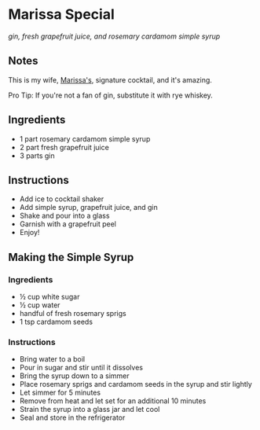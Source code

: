 # Marissa Special

_gin, fresh grapefruit juice, and rosemary cardamom simple syrup_

## Notes

This is my wife, [Marissa's](https://www.instagram.com/marissamsmith/), signature cocktail, and it's amazing.

Pro Tip: If you're not a fan of gin, substitute it with rye whiskey.

## Ingredients

* 1 part rosemary cardamom simple syrup
* 2 part fresh grapefruit juice
* 3 parts gin

## Instructions

* Add ice to cocktail shaker
* Add simple syrup, grapefruit juice, and gin
* Shake and pour into a glass
* Garnish with a grapefruit peel
* Enjoy!

## Making the Simple Syrup

### Ingredients

* ½ cup white sugar
* ½ cup water
* handful of fresh rosemary sprigs
* 1 tsp cardamom seeds

### Instructions

* Bring water to a boil
* Pour in sugar and stir until it dissolves
* Bring the syrup down to a simmer
* Place rosemary sprigs and cardamom seeds in the syrup and stir lightly
* Let simmer for 5 minutes
* Remove from heat and let set for an additional 10 minutes
* Strain the syrup into a glass jar and let cool
* Seal and store in the refrigerator
